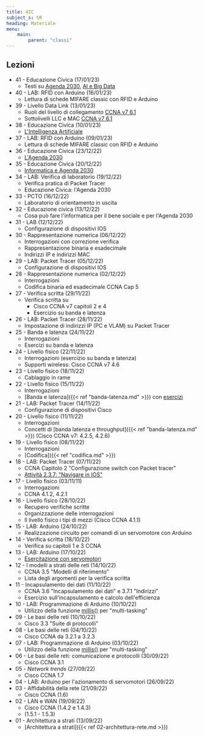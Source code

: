 ```yaml
---
title: 4IC
subject_s: SR
heading: Materiale
menu:
    main:
        parent: "classi"
---
```


## Lezioni
<!--
* 43 - LAB: (23/01/23)
    *
* 42 - Livello Data Link (20/01/23)
    * Topologie [CCNA v7 6.2](https://contenthub.netacad.com/itn/6.2.1)
    * Frame di collegamento [CCNA v7 6.3](https://contenthub.netacad.com/itn/6.3.1)
-->
* 41 - Educazione Civica (17/01/23)
    * Testi su [Agenda 2030](https://classroom.google.com/c/NTQ3MzU5MjgzNjg5/m/NTc4OTAwNDgzOTc4/details), [AI e Big Data](https://classroom.google.com/c/NTQ3MzU5MjgzNjg5/m/NTc5OTE2NDE0MjE1/details)
* 40 - LAB: RFID con Arduino (16/01/23)
    * Lettura di schede MIFARE classic con RFID e Arduino
* 39 - Livello Data Link (13/01/23)
    * Ruoli del livello di collegamento [CCNA v7 6.1](https://contenthub.netacad.com/itn/6.1.1)
    * Sottolivelli LLC e MAC [CCNA v7 6.1](https://contenthub.netacad.com/itn/6.1.1)
* 38 - Educazione Civica (10/01/23)
    * [L'Intelligenza Artificiale](https://classroom.google.com/c/NTQ3MzU5MjgzNjg5/m/NTc5OTE2NDE0MjE1/details) 
* 37 - LAB: RFID con Arduino (09/01/23)
    * Lettura di schede MIFARE classic con RFID e Arduino 
* 36 - Educazione Civica (23/12/22)
    * [L'Agenda 2030](https://classroom.google.com/c/NTQ3MzU5MjgzNjg5/m/NTc4OTAwNDgzOTc4/details)
* 35 - Educazione Civica (20/12/22)
    * [Informatica e Agenda 2030](https://classroom.google.com/c/NTQ3MzU5MjgzNjg5/a/NTc5OTk2MTQxNzQ3/details)
* 34 - LAB: Verifica di laboratorio (19/12/22)
    * Verifica pratica di Packet Tracer
    * Educazione Civica: l'Agenda 2030
* 33 - PCTO (16/12/22)
    * Laboratorio di orientamento in uscita
* 32 - Educazione civica (13/12/22)
    * Cosa può fare l'informatica per il bene sociale e per l'Agenda 2030
* 31 - LAB (12/12/22)
    * Configurazione di dispositivi IOS 
* 30 - Rappresentazione numerica (06/12/22)
    * Interrogazioni con correzione verifica
    * Rappresentazione binaria e esadecimale
    * Indirizzi IP e indirizzi MAC
* 29 - LAB: Packet Tracer (05/12/22)
    * Configurazione di dispositivi IOS 
* 28 - Rappresentazione numerica (02/12/22)
    * Interrogazioni
    * Codifica binaria ed esadecimale CCNA Cap 5
* 27 - Verifica scritta (29/11/22)
    * Verifica scritta su
        * Cisco CCNA v7 capitoli 2 e 4
        * Esercizio su banda e latenza
* 26 - LAB: Packet Tracer (28/11/22)
    * Impostazione di indirizzi IP (PC e VLAM) su Packet Tracer
* 25 - Banda e latenza (24/11/22)
    * Interrogazioni
    * Esercizi su banda e latenza
* 24 - Livello fisico (22/11/22)
    * Interrogazioni (esercizio su banda e latenza)
    * Supporti wireless: Cisco CCNA v7 4.6
* 23 - Livello fisico (18/11/22)
    * Cablaggio in rame
* 22 - Livello fisico (15/11/22)
    * Interrogazioni 
    * [Banda e latenza]({{< ref "banda-latenza.md" >}}) con [esercizi](https://classroom.google.com/c/NTQ3MzU5MjgzNjg5/m/NTcwNzAxNzYxNTUw/details) 
* 21 - LAB: Packet Tracer (14/11/22)
    * Configurazione di dispositivi Cisco
* 20 - Livello fisico (11/11/22)
    * Interrogazioni
    * Concetti di [banda latenza e throughput]({{< ref "banda-latenza.md" >}}) (Cisco CCNA v7: 4.2.5, 4.2.6)
* 19 - Livello fisico (08/11/22)
    * Interrogazioni
    * [Codifica]({{< ref "codifica.md" >}}) 
* 18 - LAB: Packet Tracer (07/11/22)
    * CCNA Capitolo 2 "Configurazione switch con Packet tracer"
    * [Attività 2.3.7: "Navigare in IOS"](https://classroom.google.com/c/NTQ3MzU5MjgzNjg5/a/NTY4NTE1MDYzMTAy/details)
* 17 - Livello fisico (03/11/11)
    * Interrogazioni
    * CCNA 4.1.2, 4.2.1
* 16 - Livello fisico (28/10/22)
    * Recupero verifiche scritte
    * Organizzazione delle interrogazioni
    * Il livello fisico i tipi di mezzi (Cisco CCNA 4.1.1)
* 15 - LAB: Arduino (24/10/22)
    * Realizzazione circuito per comandi di un servomotore con Arduino
* 14 - Verifica scritta (18/10/22)
    * Verifica su capitoli 1 e 3 CCNA 
* 13 - LAB: Arduino (17/10/22)
    * [Esercitazione con servomotori](https://classroom.google.com/c/NTQ3MzU5MjgzNjg5/a/NTU3MTYyNjQ1Mjk4/details)
* 12 - I modelli a strati delle reti (14/10/22)
    * CCNA 3.5 "Modelli di riferimento"
    * Lista degli argomenti per la verifica scritta
* 11 - Incapsulamento dei dati (11/10/22)
    * CCNA 3.6 "Incapsulamento dei dati" e 3.7.1 "Indirizzi"
    * Esercizio sull'incapsulamento e calcolo dell'efficienza
* 10 - LAB: Programmazione di Arduino (10/10/22)
    * Utilizzo della funzione [millis()](https://www.arduino.cc/reference/en/language/functions/time/) per "multi-tasking"
* 09 - Le basi delle reti (10/10/22)
    * Cisco 3.3 "Suite di protocolli"
* 08 - Le basi delle reti (04/10/22)
    * Cisco CCNA da 3.2.1 a 3.2.3
* 07 - LAB: Programmazione di Arduino (03/10/22)
    * Utilizzo della funzione [millis()](https://www.arduino.cc/reference/en/language/functions/time/millis/) per "multi-tasking"
* 06 - Le basi delle reti: comunicazione e protocolli (30/09/22)
    * Cisco CCNA 3.1
* 05 - *Network trends* (27/09/22)
    * Cisco CCNA 1.7
* 04 - LAB: Arduino per l'azionamento di servomotori (26/09/22)
* 03 - Affidabilità della rete (21/09/22)
    * Cisco CCNA (1.6)
* 02 - LAN e WAN (19/09/22)
    * Cisco CCNA (1.4.2 e 1.4.3)
    * (1.5.1 - 1.5.3)
* 01 - Architettura a strati (13/09/22)
    * [Architettura a strati]({{< ref 02-architettura-rete.md >}})

